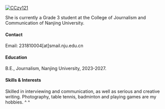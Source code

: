 

[![CCzy121](https://img.shields.io/badge/CCzy121-github-blue?logo=github)](https://github.com/CCzy121)

She is currently a Grade 3 student  at the College of Journalism and Communication of Nanjing University.

#### Contact

Email: 231810004[at]smail.nju.edu.cn

#### Education
B.E., Journalism, Nanjing University, 2023-2027.

#### Skills & Interests
Skilled in interviewing and communication, as well as serious and creative writing.
Photography, table tennis, badminton and playing games are my hobbies. ^ ^

